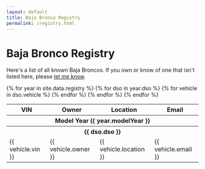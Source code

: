 ```yaml
---
layout: default
title: Baja Bronco Registry
permalink: /registry.html
---
```

# Baja Bronco Registry

Here's a list of all known Baja Broncos. If you own or know of one that isn't listed here,
please [let me know](mailto:andrew@bajabronco.com).

<table>
    <tr>
        <th>VIN</th>
        <th>Owner</th>
        <th>Location</th>
        <th>Email</th>
    </tr>
    {% for year in site.data.registry %}
        <tr>
            <th colspan="4">
                Model Year {{ year.modelYear }}
            </th>
        </tr>
        {% for dso in year.dso %}
            <tr>
                <th colspan="4">
                    {{ dso.dso }}
                </th>
            </tr>
            {% for vehicle in dso.vehicle %}
                <tr>
                    <td>
                        {{ vehicle.vin }}
                    </td>
                    <td>
                        {{ vehicle.owner }}
                    </td>
                    <td>
                        {{ vehicle.location }}
                    </td>
                    <td>
                        {{ vehicle.email }}
                    </td>
                </tr>
            {% endfor %}
        {% endfor %}
    {% endfor %}
</table>